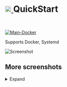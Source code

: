 <h1><a href="https://github.com/aceberg/QuickStart">
    <img src="https://raw.githubusercontent.com/aceberg/QuickStart/main/assets/logo.png" width="20" />
</a>QuickStart</h1>
<br/>

[![Main-Docker](https://github.com/aceberg/QuickStart/actions/workflows/main-docker.yml/badge.svg)](https://github.com/aceberg/QuickStart/actions/workflows/main-docker.yml)

Supports Docker, Systemd

![Screenshot](https://raw.githubusercontent.com/aceberg/QuickStart/refs/heads/main/assets/Screenshot_05.png)

## More screenshots
<details>
  <summary>Expand</summary>

![Screenshot](https://raw.githubusercontent.com/aceberg/QuickStart/refs/heads/main/assets/Screenshot_04.png)
![Screenshot](https://raw.githubusercontent.com/aceberg/QuickStart/refs/heads/main/assets/Screenshot_03.png)
![Screenshot](https://raw.githubusercontent.com/aceberg/QuickStart/refs/heads/main/assets/Screenshot_02.png)

</details>

